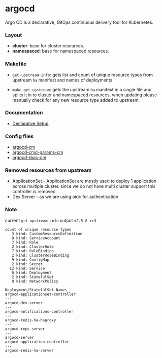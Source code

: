 # argocd
Argo CD is a declarative, GitOps continuous delivery tool for Kubernetes.


### Layout
- __cluster__: base for cluster resources.
- __namespaced__: base for namespaced resources.

### Makefile
- `get-upstream-info`: gets list and count of unique resource types from upstream `ha` manifest
and names of deployments

- `make get-upstream`: gets the upstream `ha` manifest in a single file and splits it 
in to cluster and namespaced resources. when updating please manually check for 
any new resource type added to upstream. 

### Documentation
* [Declarative Setup](https://argo-cd.readthedocs.io/en/stable/operator-manual/declarative-setup/)


### Config files
   * [argocd-cm](argocd/namespaced/argocd-cm.yaml)
   * [argocd-cmd-params-cm](argocd/namespaced/argocd-cmd-params-cm.yaml)
   * [argocd-rbac-cm](argocd/namespaced/argocd-rbac-cm.yaml)

### Removed resources from upstream
   * ApplicationSet - ApplicationSet are mostly used to deploy 1 application across multiple cluster. 
      since we do not have multi cluster support this controller is removed
   * Dex Server - as we are using oidc for authentication

### Note
current `get-upstream-info` output `v2.5.0-rc3`
```
count of unique resource types
   3 kind: CustomResourceDefinition
   8 kind: ServiceAccount
   7 kind: Role
   2 kind: ClusterRole
   7 kind: RoleBinding
   2 kind: ClusterRoleBinding
   9 kind: ConfigMap
   2 kind: Secret
  12 kind: Service
   6 kind: Deployment
   2 kind: StatefulSet
   8 kind: NetworkPolicy

Deployment/StatefulSet Names
argocd-applicationset-controller
---
argocd-dex-server
---
argocd-notifications-controller
---
argocd-redis-ha-haproxy
---
argocd-repo-server
---
argocd-server
argocd-application-controller
---
argocd-redis-ha-server
```
